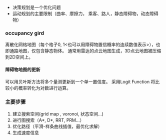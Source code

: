 - 决策规划是一个优化问题
- 运动规划的主要限制（曲率、摩擦力， 乘客、路人，静态障碍物，动态障碍物）


### occupancy gird
离散化网格地图（每个格子0, 1<也可以用障碍物置信概率的连续数值表示>），也即通路地图，仅包含静态物体。
通常用雷达的点云地图生成，3D点云地图被压缩到2D空间上。
#### 障碍物地图的更新
可以用贝叶斯方法将多个量测更新到一个单一置信度。
采用Logit Function 将比较小的概率转化为对数进行运算。


### 主要步骤
1. 建立搜索空间(grid map , voronoi, 状态空间...)
2. 进行图搜索（A*, D*, RRT, PRM...）
3. 优化路径（平滑-样条曲线插值，最优化求解）
4. 生成速度信息

